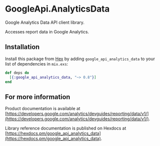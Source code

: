 # GoogleApi.AnalyticsData

Google Analytics Data API client library.

Accesses report data in Google Analytics.

## Installation

Install this package from [Hex](https://hex.pm) by adding
`google_api_analytics_data` to your list of dependencies in `mix.exs`:

```elixir
def deps do
  [{:google_api_analytics_data, "~> 0.8"}]
end
```

## For more information

Product documentation is available at [https://developers.google.com/analytics/devguides/reporting/data/v1/](https://developers.google.com/analytics/devguides/reporting/data/v1/).

Library reference documentation is published on Hexdocs at
[https://hexdocs.pm/google_api_analytics_data](https://hexdocs.pm/google_api_analytics_data).
